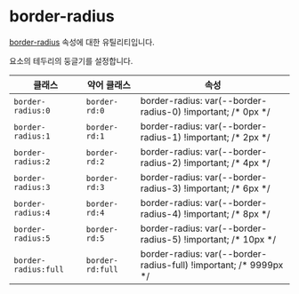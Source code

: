 # border-radius

[border-radius](https://developer.mozilla.org/en-US/docs/Web/CSS/border-radius) 속성에 대한 유틸리티입니다.

요소의 테두리의 둥글기를 설정합니다.

<table>
  <thead>
    <tr>
      <th scope="col">클래스</th>
      <th scope="col">약어 클래스</th>
      <th scope="col">속성</th>
    </tr>
  </thead>
  <tbody>
    <!-- border-radius: 0 -->
<tr>
  <td><code>border-radius:0</code></td>
  <td><code>border-rd:0</code></td>
  <td><span class="code">border-radius: var(--border-radius-0) !important; </span><span class="c:weak">/* 0px */</span></td>
</tr>

<!-- border-radius: 1 -->
<tr>
  <td><code>border-radius:1</code></td>
  <td><code>border-rd:1</code></td>
  <td><span class="code">border-radius: var(--border-radius-1) !important; </span><span class="c:weak">/* 2px */</span></td>
</tr>

<!-- border-radius: 2 -->
<tr>
  <td><code>border-radius:2</code></td>
  <td><code>border-rd:2</code></td>
  <td><span class="code">border-radius: var(--border-radius-2) !important; </span><span class="c:weak">/* 4px */</span></td>
</tr>

<!-- border-radius: 3 -->
<tr>
  <td><code>border-radius:3</code></td>
  <td><code>border-rd:3</code></td>
  <td><span class="code">border-radius: var(--border-radius-3) !important; </span><span class="c:weak">/* 6px */</span></td>
</tr>

<!-- border-radius: 4 -->
<tr>
  <td><code>border-radius:4</code></td>
  <td><code>border-rd:4</code></td>
  <td><span class="code">border-radius: var(--border-radius-4) !important; </span><span class="c:weak">/* 8px */</span></td>
</tr>

<!-- border-radius: 5 -->
<tr>
  <td><code>border-radius:5</code></td>
  <td><code>border-rd:5</code></td>
  <td><span class="code">border-radius: var(--border-radius-5) !important; </span><span class="c:weak">/* 10px */</span></td>
</tr>

<!-- border-radius: full -->
<tr>
  <td><code>border-radius:full</code></td>
  <td><code>border-rd:full</code></td>
  <td><span class="code">border-radius: var(--border-radius-full) !important; </span><span class="c:weak">/* 9999px */</span></td>
</tr>

  </tbody>

</table>
